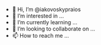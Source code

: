 - 👋 Hi, I’m @iakovoskypraios
- 👀 I’m interested in ...
- 🌱 I’m currently learning ...
- 💞️ I’m looking to collaborate on ...
- 📫 How to reach me ...

<!---
iakovoskypraios/iakovoskypraios is a ✨ special ✨ repository because its `README.md` (this file) appears on your GitHub profile.
You can click the Preview link to take a look at your changes.
--->
